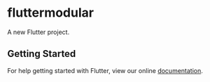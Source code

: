 # fluttermodular

A new Flutter project.

## Getting Started

For help getting started with Flutter, view our online
[documentation](http://flutter.io/).
